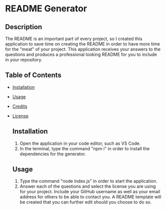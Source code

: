 # README Generator

  ## Description

  The README is an important part of every project, so I created this application to save time on creating the README in order to have more time for the "meat" of your project. This application receives your answers to the questions and produces a professional looking README for you to include in your repository.  

  ## Table of Contents

- [Installation](#installation)
- [Usage](#usage)
- [Credits](#credits)
- [License](#license)

  ## Installation

  1. Open the application in your code editor, such as VS Code. 
  2. In the terminal, type the command "npm i" in order to install the dependencies for the generator. 
  
  ## Usage

  1. Type the command "node index.js" in order to start the application. 
  2. Answer each of the questions and select the license you are using for your project. Include your GitHub username as well as your email address for others to be able to contact you. A README template will be created that you can further edit should you choose to do so.